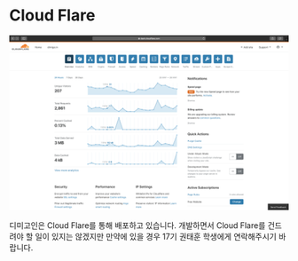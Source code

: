 # Cloud Flare

![](../.gitbook/assets/image%20(12).png)

디미고인은 Cloud Flare를 통해 배포하고 있습니다. 개발하면서 Cloud Flare를 건드려야 할 일이 있지는 않겠지만 만약에 있을 경우 17기 권태훈 학생에게 연락해주시기 바랍니다.
